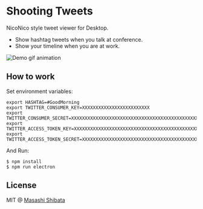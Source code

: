 # Shooting Tweets

NicoNico style tweet viewer for Desktop.

- Show hashtag tweets when you talk at conference.
- Show your timeline when you are at work.

![Demo gif animation](./resource/demo.gif)

## How to work

Set environment variables:

```
export HASHTAG=#GoodMorning
export TWITTER_CONSUMER_KEY=XXXXXXXXXXXXXXXXXXXXXXXXX
export TWITTER_CONSUMER_SECRET=XXXXXXXXXXXXXXXXXXXXXXXXXXXXXXXXXXXXXXXXXXXXXXXXXX
export TWITTER_ACCESS_TOKEN_KEY=XXXXXXXXXXXXXXXXXXXXXXXXXXXXXXXXXXXXXXXXXXXXXXXXXX
export TWITTER_ACCESS_TOKEN_SECRET=XXXXXXXXXXXXXXXXXXXXXXXXXXXXXXXXXXXXXXXXXXXXX
```

And Run:

```
$ npm install
$ npm run electron
```

## License

MIT @ [Masashi Shibata](http://c-bata.link)
